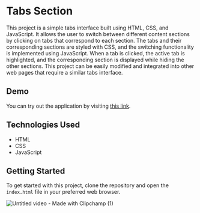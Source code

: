 # Tabs Section

This project is a simple tabs interface built using HTML, CSS, and JavaScript. It allows the user to switch between different content sections by clicking on tabs that correspond to each section. The tabs and their corresponding sections are styled with CSS, and the switching functionality is implemented using JavaScript. When a tab is clicked, the active tab is highlighted, and the corresponding section is displayed while hiding the other sections. This project can be easily modified and integrated into other web pages that require a similar tabs interface.

## Demo

You can try out the application by visiting [this link](https://paribhandarkar.github.io/tabs-section/).

## Technologies Used

- HTML
- CSS
- JavaScript

## Getting Started

To get started with this project, clone the repository and open the `index.html` file in your preferred web browser.

![Untitled video - Made with Clipchamp (1)](https://github.com/paribhandarkar/tabs-section/assets/76446574/118435ae-c4c9-4058-bd5f-9302ebc35a9f)
